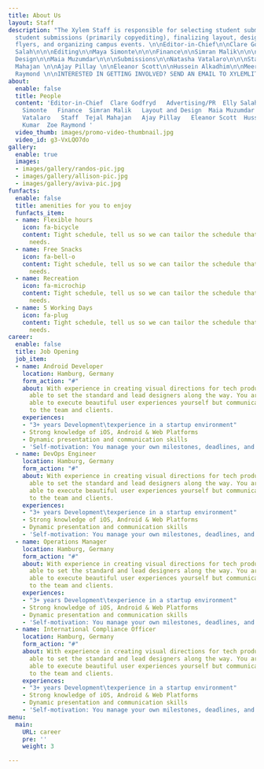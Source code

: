 ```yaml
---
title: About Us
layout: Staff
description: "The Xylem Staff is responsible for selecting student submissions, editing
  student submissions (primarily copyediting), finalizing layout, designing and posting
  flyers, and organizing campus events. \n\nEditor-in-Chief\n\nClare Godfryd\n\n\nAdvertising/PR\n\nElly
  Salah\n\n\nEditing\n\nMaya Simonte\n\n\nFinance\n\nSimran Malik\n\n\nLayout and
  Design\n\nMaia Muzumdar\n\n\nSubmissions\n\nNatasha Vatalaro\n\n\nStaff\n\nTejal
  Mahajan \n\nAjay Pillay \n\nEleanor Scott\n\nHussein Alkadhim\n\nMeera Kumar\n\nZoe
  Raymond \n\nINTERESTED IN GETTING INVOLVED? SEND AN EMAIL TO XYLEMLITERARYMAGAZINE@GMAIL.COM."
about:
  enable: false
  title: People
  content: 'Editor-in-Chief  Clare Godfryd   Advertising/PR  Elly Salah   Editing  Maya
    Simonte   Finance  Simran Malik   Layout and Design  Maia Muzumdar   Submissions  Natasha
    Vatalaro   Staff  Tejal Mahajan   Ajay Pillay   Eleanor Scott  Hussein Alkadhim  Meera
    Kumar  Zoe Raymond '
  video_thumb: images/promo-video-thumbnail.jpg
  video_id: g3-VxLQO7do
gallery:
  enable: true
  images:
  - images/gallery/randos-pic.jpg
  - images/gallery/allison-pic.jpg
  - images/gallery/aviva-pic.jpg
funfacts:
  enable: false
  title: amenities for you to enjoy
  funfacts_item:
  - name: Flexible hours
    icon: fa-bicycle
    content: Tight schedule, tell us so we can tailor the schedule that fits your
      needs.
  - name: Free Snacks
    icon: fa-bell-o
    content: Tight schedule, tell us so we can tailor the schedule that fits your
      needs.
  - name: Recreation
    icon: fa-microchip
    content: Tight schedule, tell us so we can tailor the schedule that fits your
      needs.
  - name: 5 Working Days
    icon: fa-plug
    content: Tight schedule, tell us so we can tailor the schedule that fits your
      needs.
career:
  enable: false
  title: Job Opening
  job_item:
  - name: Android Developer
    location: Hamburg, Germany
    form_action: "#"
    about: With experience in creating visual directions for tech products, you are
      able to set the standard and lead designers along the way. You are not only
      able to execute beautiful user experiences yourself but communicate those concepts
      to the team and clients.
    experiences:
    - "3+ years Development\texperience in a startup environment"
    - Strong knowledge of iOS, Android & Web Platforms
    - Dynamic presentation and communication skills
    - 'Self-motivation: You manage your own milestones, deadlines, and priorities'
  - name: DevOps Engineer
    location: Hamburg, Germany
    form_action: "#"
    about: With experience in creating visual directions for tech products, you are
      able to set the standard and lead designers along the way. You are not only
      able to execute beautiful user experiences yourself but communicate those concepts
      to the team and clients.
    experiences:
    - "3+ years Development\texperience in a startup environment"
    - Strong knowledge of iOS, Android & Web Platforms
    - Dynamic presentation and communication skills
    - 'Self-motivation: You manage your own milestones, deadlines, and priorities'
  - name: Operations Manager
    location: Hamburg, Germany
    form_action: "#"
    about: With experience in creating visual directions for tech products, you are
      able to set the standard and lead designers along the way. You are not only
      able to execute beautiful user experiences yourself but communicate those concepts
      to the team and clients.
    experiences:
    - "3+ years Development\texperience in a startup environment"
    - Strong knowledge of iOS, Android & Web Platforms
    - Dynamic presentation and communication skills
    - 'Self-motivation: You manage your own milestones, deadlines, and priorities'
  - name: International Compliance Officer
    location: Hamburg, Germany
    form_action: "#"
    about: With experience in creating visual directions for tech products, you are
      able to set the standard and lead designers along the way. You are not only
      able to execute beautiful user experiences yourself but communicate those concepts
      to the team and clients.
    experiences:
    - "3+ years Development\texperience in a startup environment"
    - Strong knowledge of iOS, Android & Web Platforms
    - Dynamic presentation and communication skills
    - 'Self-motivation: You manage your own milestones, deadlines, and priorities'
menu:
  main:
    URL: career
    pre: ''
    weight: 3

---
```

